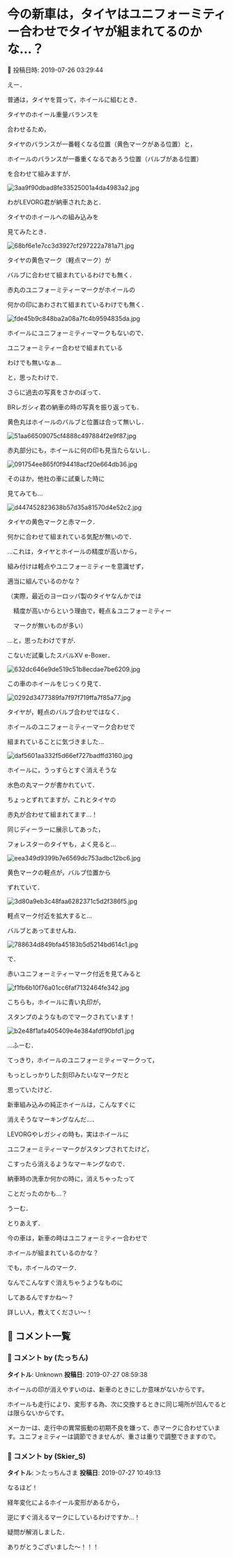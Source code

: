 # 今の新車は，タイヤはユニフォーミティー合わせでタイヤが組まれてるのかな…？

📅 投稿日時: 2019-07-26 03:29:44

えー．





普通は，タイヤを買って，ホイールに組むとき．


タイヤのホイール重量バランスを


合わせるため，


タイヤのバランスが一番軽くなる位置（黄色マークがある位置）と，


ホイールのバランスが一番重くなるであろう位置（バルブがある位置）


を合わせて組みますが．




![3aa9f90dbad8fe33525001a4da4983a2.jpg](images/3aa9f90dbad8fe33525001a4da4983a2.jpg)







わがLEVORG君が納車されたあと．


タイヤのホイールへの組み込みを


見てみたとき．




![68bf6e1e7cc3d3927cf297222a781a71.jpg](images/68bf6e1e7cc3d3927cf297222a781a71.jpg)




タイヤの黄色マーク（軽点マーク）が


バルブに合わせて組まれているわけでも無く．





赤丸のユニフォーミティーマークがホイールの


何かの印にあわされて組まれているわけでも無く．




![fde45b9c848ba2a08a7fc4b9594835da.jpg](images/fde45b9c848ba2a08a7fc4b9594835da.jpg)




ホイールにユニフォーミティーマークもないので．


ユニフォーミティー合わせで組まれている


わけでも無いなぁ…





と，思ったわけで．





さらに過去の写真をさかのぼって．


BRレガシィ君の納車の時の写真を振り返っても．


黄色丸はホイールのバルブと位置は合って無いし．




![51aa66509075cf4888c497884f2e9f87.jpg](images/51aa66509075cf4888c497884f2e9f87.jpg)




赤丸部分にも，ホイールに何の印も見当たらないし．




![091754ee865f0f94418acf20e664db36.jpg](images/091754ee865f0f94418acf20e664db36.jpg)







そのほか，他社の車に試乗した時に


見てみても…




![d447452823638b57d35a81570d4e52c2.jpg](images/d447452823638b57d35a81570d4e52c2.jpg)




タイヤの黄色マークと赤マーク．


何かに合わせて組まれている気配が無いので．





…これは，タイヤとホイールの精度が高いから，


組み付けは軽点やユニフォーミティーを意識せず，


適当に組んでいるのかな？


（実際，最近のヨーロッパ製のタイヤなんかでは


　精度が高いからという理由で，軽点＆ユニフォーミティー


　マークが無いものが多い）





…と，思ったわけですが．





こないだ試乗したスバルXV e-Boxer．




![632dc646e9de519c51b8ecdae7be6209.jpg](images/632dc646e9de519c51b8ecdae7be6209.jpg)




この車のホイールをじっくり見て．




![0292d3477389fa7f97f719ffa7f85a77.jpg](images/0292d3477389fa7f97f719ffa7f85a77.jpg)




タイヤが，軽点のバルブ合わせではなく．


ホイールのユニフォーミティーマーク合わせで


組まれていることに気づきました…




![daf5601aa332f5d66ef727badffd3160.jpg](images/daf5601aa332f5d66ef727badffd3160.jpg)




ホイールに，うっすらとすぐ消えそうな


水色の丸マークが書かれていて．


ちょっとずれてますが，これとタイヤの


赤丸が合わせて組まれてます…！





同じディーラーに展示してあった，


フォレスターのタイヤも，よく見ると…




![eea349d9399b7e6569dc753adbc12bc6.jpg](images/eea349d9399b7e6569dc753adbc12bc6.jpg)




黄色マークの軽点が，バルブ位置から


ずれていて．




![3d80a9eb3c48faa6282371c5d2f386f5.jpg](images/3d80a9eb3c48faa6282371c5d2f386f5.jpg)




軽点マーク付近を拡大すると…


バルブとあってませんね．




![788634d849bfa45183b5d5214bd614c1.jpg](images/788634d849bfa45183b5d5214bd614c1.jpg)







で．


赤いユニフォーミティーマーク付近を見てみると




![f1fb6b10f76a01cc6faf7132464fe342.jpg](images/f1fb6b10f76a01cc6faf7132464fe342.jpg)




こちらも，ホイールに青い丸印が，


スタンプのようなものでマークされています！




![b2e48f1afa405409e4e384afdf90bfd1.jpg](images/b2e48f1afa405409e4e384afdf90bfd1.jpg)







…ふーむ．


てっきり，ホイールのユニフォーミティーマークって，


もっとしっかりした刻印みたいなマークだと


思っていたけど．


新車組み込みの純正ホイールは，こんなすぐに


消えそうなマーキングなんだ…．





LEVORGやレガシィの時も，実はホイールに


ユニフォーミティーマークがスタンプされてたけど，


こすったら消えるようなマーキングなので．


納車時の洗車か何かの時に，消えちゃったって


ことだったのかも…？





うーむ．


とりあえず．


今の車は，新車の時はユニフォーミティー合わせで


ホイールが組まれているのかな？


でも，ホイールのマーク．


なんでこんなすぐ消えちゃうようなものに


してあるんですかね～？


詳しい人，教えてください～！

## 💬 コメント一覧

### 💬 コメント by (たっちん)
**タイトル**: Unknown
**投稿日**: 2019-07-27 08:59:38

ホイールの印が消えやすいのは、新車のときにしか意味がないからです。

ホイールも走行により、変形する為、次に交換するときに同じ場所が凹んでるとは限らないからです。

メーカーは、走行中の異常振動の初期不良を嫌って、赤マークに合わせています。ユニフォミティーは調節できませんが、重さは重りで調整できますので。

### 💬 コメント by (Skier_S)
**タイトル**: ＞たっちんさま
**投稿日**: 2019-07-27 10:49:13

なるほど！

経年変化によるホイール変形があるから，

逆にすぐ消えるマークにしているわけですか…！

疑問が解消しました．

ありがとうございました～！！！

